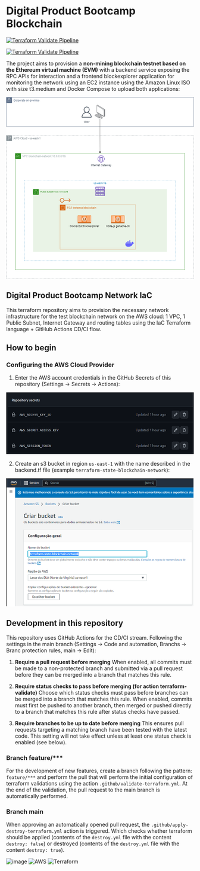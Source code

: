 # Digital Product Bootcamp Blockchain

[![Terraform Validate Pipeline](https://github.com/paulosobral/digital-product-bootcamp-network-iac/actions/workflows/validate-terraform.yml/badge.svg)](https://github.com/paulosobral/digital-product-bootcamp-network-iac/actions/wokflows/validate-terraform.yml)

[![Terraform Validate Pipeline](https://github.com/paulosobral/digital-product-bootcamp-network-iac/actions/workflows/apply-destroy-terraform.yml/badge.svg)](https://github.com/paulosobral/digital-product-bootcamp-network-iac/actions/wokflows/apply-destroy-terraform.yml)

The project aims to provision a **non-mining blockchain testnet based on the Ethereum virtual machine (EVM)** with a backend service exposing the RPC APIs for interaction and a frontend blockexplorer application for monitoring the network using an EC2 instance using the Amazon Linux ISO with size t3.medium and Docker Compose to upload both applications:

![Project architecture](./assets/bootcamp-blockchain-v2.drawio.png "Project architecture")

## Digital Product Bootcamp Network IaC

This terraform repository aims to provision the necessary network infrastructure for the test blockchain network on the AWS cloud: 1 VPC, 1 Public Subnet, Internet Gateway and routing tables using the IaC Terraform language + GitHub Actions CD/CI flow.

## How to begin

### Configuring the AWS Cloud Provider

1. Enter the AWS account credentials in the GitHub Secrets of this repository (Settings -> Secrets -> Actions):

![Set GitHub Secrets in this repo](./assets/github-secrets.png "Set GitHub Secrets in this repo")

2. Create an s3 bucket in region `us-east-1` with the name described in the backend.tf file (example `terraform-state-blockchain-network`):

![Set GitHub Secrets in this repo](./assets/create-s3-bucket-backend-terraform.png "Set GitHub Secrets in this repo")

## Development in this repository

This repository uses GitHub Actions for the CD/CI stream. Following the settings in the main branch (Settings -> Code and automation, Branchs -> Branc protection rules, main -> Edit):

1. **Require a pull request before merging**
When enabled, all commits must be made to a non-protected branch and submitted via a pull request before they can be merged into a branch that matches this rule.

2. **Require status checks to pass before merging (for action terraform-validate)**
Choose which status checks must pass before branches can be merged into a branch that matches this rule. When enabled, commits must first be pushed to another branch, then merged or pushed directly to a branch that matches this rule after status checks have passed.

3. **Require branches to be up to date before merging**
This ensures pull requests targeting a matching branch have been tested with the latest code. This setting will not take effect unless at least one status check is enabled (see below).

### Branch feature/***

For the development of new features, create a branch following the pattern: `feature/***` and perform the pull that will perform the initial configuration of terraform validations using the action `.github/validate-terraform.yml`. At the end of the validation, the pull request to the main branch is automatically performed.

### Branch main

When approving an automatically opened pull request, the `.github/apply-destroy-terraform.yml` action is triggered. Which checks whether terraform should be applied (contents of the `destroy.yml` file with the content `destroy: false`) or destroyed (contents of the `destroy.yml` file with the content `destroy: true`).

![image](https://img.shields.io/badge/GitHub-100000?style=for-the-badge&logo=github&logoColor=white) ![AWS](https://img.shields.io/badge/AWS-%23FF9900.svg?style=for-the-badge&logo=amazon-aws&logoColor=white) ![Terraform](https://img.shields.io/badge/terraform-%235835CC.svg?style=for-the-badge&logo=terraform&logoColor=white)